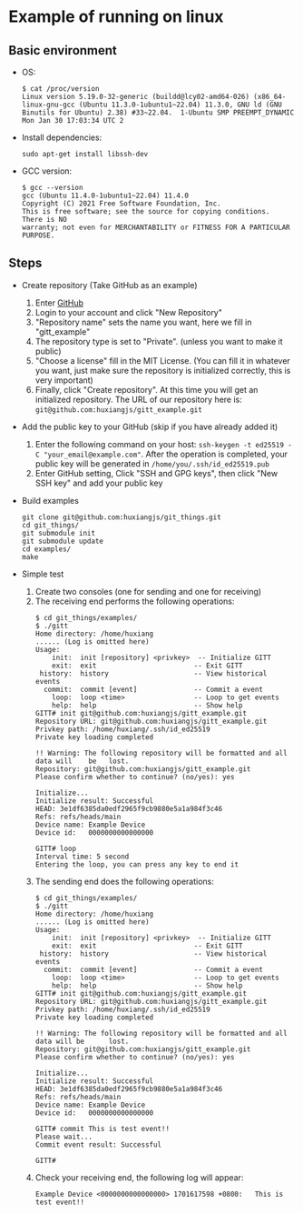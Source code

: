 # Example of running on linux

## Basic environment
* OS:
  ```shell
  $ cat /proc/version
  Linux version 5.19.0-32-generic (buildd@lcy02-amd64-026) (x86_64-linux-gnu-gcc (Ubuntu 11.3.0-1ubuntu1~22.04) 11.3.0, GNU ld (GNU Binutils for Ubuntu) 2.38) #33~22.04.  1-Ubuntu SMP PREEMPT_DYNAMIC Mon Jan 30 17:03:34 UTC 2
  ```
* Install dependencies:
  ```shell
  sudo apt-get install libssh-dev
  ```
* GCC version:
  ```shell
  $ gcc --version
  gcc (Ubuntu 11.4.0-1ubuntu1~22.04) 11.4.0
  Copyright (C) 2021 Free Software Foundation, Inc.
  This is free software; see the source for copying conditions.  There is NO
  warranty; not even for MERCHANTABILITY or FITNESS FOR A PARTICULAR PURPOSE.
  ```

## Steps
* Create repository (Take GitHub as an example)
  1. Enter [GitHub](https://github.com)
  2. Login to your account and click "New Repository"
  3. "Repository name" sets the name you want, here we fill in "gitt_example"
  4. The repository type is set to "Private". (unless you want to make it public)
  5. "Choose a license" fill in the MIT License. (You can fill it in whatever you want, just make sure the repository is initialized correctly, this is very important)
  6. Finally, click "Create repository". At this time you will get an initialized repository. The URL of our repository here is: `git@github.com:huxiangjs/gitt_example.git`

* Add the public key to your GitHub (skip if you have already added it)
  1. Enter the following command on your host: `ssh-keygen -t ed25519 -C "your_email@example.com"`. After the operation is completed, your public key will be generated in `/home/you/.ssh/id_ed25519.pub`
  2. Enter GitHub setting, Click "SSH and GPG keys", then click "New SSH key" and add your public key

* Build examples
  ```shell
  git clone git@github.com:huxiangjs/git_things.git
  cd git_things/
  git submodule init
  git submodule update
  cd examples/
  make
  ```

* Simple test
  1. Create two consoles (one for sending and one for receiving)
  2. The receiving end performs the following operations:
     ```shell
     $ cd git_things/examples/
     $ ./gitt
     Home directory: /home/huxiang
     ...... (Log is omitted here)
     Usage:
         init:  init [repository] <privkey>  -- Initialize GITT
         exit:  exit                        -- Exit GITT
      history:  history                     -- View historical events
       commit:  commit [event]              -- Commit a event
         loop:  loop <time>                 -- Loop to get events
         help:  help                        -- Show help
     GITT# init git@github.com:huxiangjs/gitt_example.git
     Repository URL: git@github.com:huxiangjs/gitt_example.git
     Privkey path: /home/huxiang/.ssh/id_ed25519
     Private key loading completed

     !! Warning: The following repository will be formatted and all data will    be   lost.
     Repository: git@github.com:huxiangjs/gitt_example.git
     Please confirm whether to continue? (no/yes): yes

     Initialize...
     Initialize result: Successful
     HEAD: 3e1df6385da0edf2965f9cb9880e5a1a984f3c46
     Refs: refs/heads/main
     Device name: Example Device
     Device id:   0000000000000000

     GITT# loop
     Interval time: 5 second
     Entering the loop, you can press any key to end it
     ```
  3. The sending end does the following operations:
     ```shell
     $ cd git_things/examples/
     $ ./gitt
     Home directory: /home/huxiang
     ...... (Log is omitted here)
     Usage:
         init:  init [repository] <privkey>  -- Initialize GITT
         exit:  exit                        -- Exit GITT
      history:  history                     -- View historical events
       commit:  commit [event]              -- Commit a event
         loop:  loop <time>                 -- Loop to get events
         help:  help                        -- Show help
     GITT# init git@github.com:huxiangjs/gitt_example.git
     Repository URL: git@github.com:huxiangjs/gitt_example.git
     Privkey path: /home/huxiang/.ssh/id_ed25519
     Private key loading completed

     !! Warning: The following repository will be formatted and all data will be      lost.
     Repository: git@github.com:huxiangjs/gitt_example.git
     Please confirm whether to continue? (no/yes): yes

     Initialize...
     Initialize result: Successful
     HEAD: 3e1df6385da0edf2965f9cb9880e5a1a984f3c46
     Refs: refs/heads/main
     Device name: Example Device
     Device id:   0000000000000000

     GITT# commit This is test event!!
     Please wait...
     Commit event result: Successful

     GITT#
     ```
  4. Check your receiving end, the following log will appear:
     ```shell
     Example Device <0000000000000000> 1701617598 +0800:   This is test event!!
     ```

